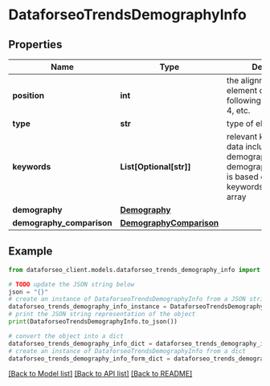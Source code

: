 # DataforseoTrendsDemographyInfo


## Properties

Name | Type | Description | Notes
------------ | ------------- | ------------- | -------------
**position** | **int** | the alignment of the element can take the following values: 1, 2, 3, 4, etc. | [optional] 
**type** | **str** | type of element | [optional] 
**keywords** | **List[Optional[str]]** | relevant keywords the data included in the demography and demography_comparison is based on the keywords listed in this array | [optional] 
**demography** | [**Demography**](Demography.md) |  | [optional] 
**demography_comparison** | [**DemographyComparison**](DemographyComparison.md) |  | [optional] 

## Example

```python
from dataforseo_client.models.dataforseo_trends_demography_info import DataforseoTrendsDemographyInfo

# TODO update the JSON string below
json = "{}"
# create an instance of DataforseoTrendsDemographyInfo from a JSON string
dataforseo_trends_demography_info_instance = DataforseoTrendsDemographyInfo.from_json(json)
# print the JSON string representation of the object
print(DataforseoTrendsDemographyInfo.to_json())

# convert the object into a dict
dataforseo_trends_demography_info_dict = dataforseo_trends_demography_info_instance.to_dict()
# create an instance of DataforseoTrendsDemographyInfo from a dict
dataforseo_trends_demography_info_form_dict = dataforseo_trends_demography_info.from_dict(dataforseo_trends_demography_info_dict)
```
[[Back to Model list]](../README.md#documentation-for-models) [[Back to API list]](../README.md#documentation-for-api-endpoints) [[Back to README]](../README.md)



